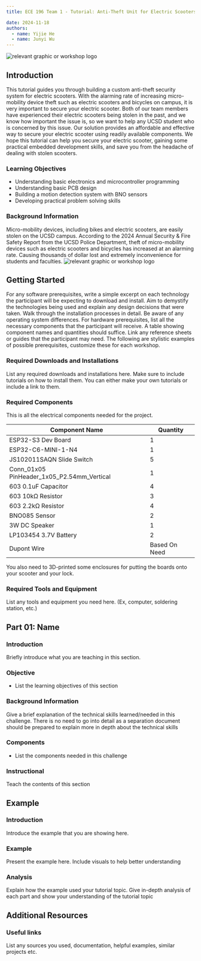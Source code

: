 ```yaml
---
title: ECE 196 Team 1 - Tutorial: Anti-Theft Unit for Electric Scooters

date: 2024-11-18
authors:
  - name: Yijie He
  - name: Junyi Wu
---
```


![relevant graphic or workshop logo](image/path)

## Introduction

This tutorial guides you through building a custom anti-theft security system for electric scooters. With the alarming rate of increasing micro-mobility device theft such as electric scooters and bicycles on campus, it is very important to secure your electric scooter. Both of our team members have experienced their electric scooters being stolen in the past, and we know how important the issue is, so we want to help any UCSD student who is concerned by this issue. Our solution provides an affordable and effective way to secure your electric scooter using readily available components. We hope this tutorial can help you secure your electric scooter, gaining some practical embedded development skills, and save you from the headache of dealing with stolen scooters.

### Learning Objectives

- Understanding basic electronics and microcontroller programming
- Understanding basic PCB design
- Building a motion detection system with BNO sensors
- Developing practical problem solving skills

### Background Information

Micro-mobility devices, including bikes and electric scooters, are easily stolen on the UCSD campus. 
According to the 2024 Annual Security & Fire Safety Report from the UCSD Police Department, theft of micro-mobility devices such as electric scooters and bicycles has increased at an alarming rate. Causing thousands of dollar lost and extremely inconvenience for students and faculties.
![relevant graphic or workshop logo](./stats_20about_20theft.jpg)

## Getting Started

For any software prerequisites, write a simple excerpt on each
technology the participant will be expecting to download and install.
Aim to demystify the technologies being used and explain any design
decisions that were taken. Walk through the installation processes
in detail. Be aware of any operating system differences.
For hardware prerequisites, list all the necessary components that
the participant will receive. A table showing component names and
quantities should suffice. Link any reference sheets or guides that
the participant may need.
The following are stylistic examples of possible prerequisites,
customize these for each workshop.

### Required Downloads and Installations

List any required downloads and installations here.
Make sure to include tutorials on how to install them.
You can either make your own tutorials or include a link to them.

### Required Components

This is all the electrical components needed for the project.

| Component Name | Quantity |
|----------------|-----------|
| ESP32-S3 Dev Board | 1 |
| ESP32-C6-MINI-1-N4 | 1 |
| JS102011SAQN Slide Switch | 5 |
| Conn_01x05 PinHeader_1x05_P2.54mm_Vertical | 1 |
| 603 0.1uF Capacitor | 4 |
| 603 10kΩ Resistor | 3 |
| 603 2.2kΩ Resistor | 4 |
| BNO085 Sensor | 2 |
| 3W DC Speaker | 1 |
| LP103454 3.7V Battery | 2 |
| Dupont Wire | Based On Need |

You also need to 3D-printed some enclosures for putting the boards onto your scooter and your lock.

### Required Tools and Equipment

List any tools and equipment you need here.
(Ex, computer, soldering station, etc.)

## Part 01: Name

### Introduction

Briefly introduce what  you are teaching in this section.

### Objective

- List the learning objectives of this section

### Background Information

Give a brief explanation of the technical skills learned/needed
in this challenge. There is no need to go into detail as a
separation document should be prepared to explain more in depth
about the technical skills

### Components

- List the components needed in this challenge

### Instructional

Teach the contents of this section

## Example

### Introduction

Introduce the example that you are showing here.

### Example

Present the example here. Include visuals to help better understanding

### Analysis

Explain how the example used your tutorial topic. Give in-depth analysis of each part and show your understanding of the tutorial topic

## Additional Resources

### Useful links

List any sources you used, documentation, helpful examples, similar projects etc.
